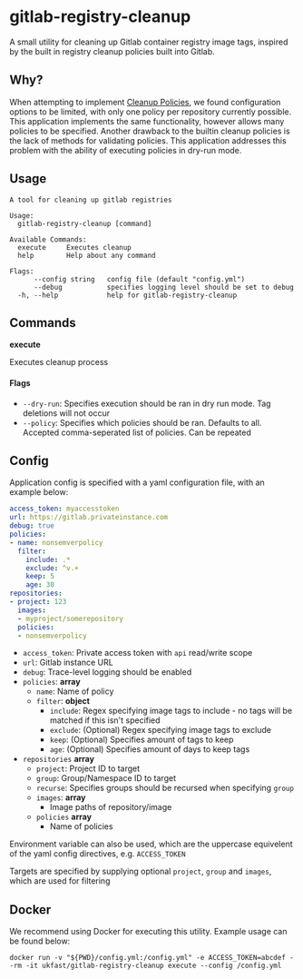 # gitlab-registry-cleanup

A small utility for cleaning up Gitlab container registry image tags, inspired by the built in registry cleanup policies built into Gitlab.


## Why?

When attempting to implement [Cleanup Policies](https://docs.gitlab.com/ee/user/packages/container_registry/#cleanup-policy), we found configuration options to be limited, with only one policy per repository currently possible. This application implements the same functionality, however allows many policies to be specified.
Another drawback to the builtin cleanup policies is the lack of methods for validating policies. This application addresses this problem with the ability of executing policies in dry-run mode.

## Usage

```
A tool for cleaning up gitlab registries

Usage:
  gitlab-registry-cleanup [command]

Available Commands:
  execute     Executes cleanup
  help        Help about any command

Flags:
      --config string   config file (default "config.yml")
      --debug           specifies logging level should be set to debug
  -h, --help            help for gitlab-registry-cleanup
```

## Commands

**execute**

Executes cleanup process

#### Flags

* `--dry-run`: Specifies execution should be ran in dry run mode. Tag deletions will not occur
* `--policy`: Specifies which policies should be ran. Defaults to all. Accepted comma-seperated list of policies. Can be repeated


## Config

Application config is specified with a yaml configuration file, with an example below:

```yaml
access_token: myaccesstoken
url: https://gitlab.privateinstance.com
debug: true
policies:
- name: nonsemverpolicy
  filter:
    include: .*
    exclude: ^v.+
    keep: 5
    age: 30
repositories:
- project: 123
  images: 
  - myproject/somerepository
  policies:
  - nonsemverpolicy
```

* `access_token`: Private access token with `api` read/write scope
* `url`: Gitlab instance URL
* `debug`: Trace-level logging should be enabled
* `policies`: __array__
  * `name`: Name of policy
  * `filter`: __object__
    * `include`: Regex specifying image tags to include - no tags will be matched if this isn't specified
    * `exclude`: (Optional) Regex specifying image tags to exclude
    * `keep`: (Optional) Specifies amount of tags to keep
    * `age`: (Optional) Specifies amount of days to keep tags
* `repositories` __array__
  * `project`: Project ID to target
  * `group`: Group/Namespace ID to target
  * `recurse`: Specifies groups should be recursed when specifying `group`
  * `images`: __array__ 
    * Image paths of repository/image
  * `policies` __array__
    * Name of policies

Environment variable can also be used, which are the uppercase equivelent of the yaml config directives, e.g. `ACCESS_TOKEN`

Targets are specified by supplying optional `project`, `group` and `images`, which are used for filtering

## Docker

We recommend using Docker for executing this utility. Example usage can be found below:

```
docker run -v "${PWD}/config.yml:/config.yml" -e ACCESS_TOKEN=abcdef --rm -it ukfast/gitlab-registry-cleanup execute --config /config.yml
```
